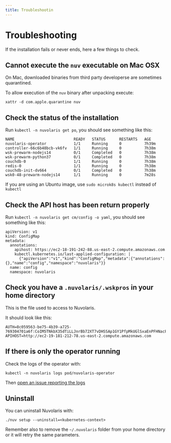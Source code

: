 ```yaml
---
title: Troubleshootin
---
```


# Troubleshooting

If the installation fails or never ends, here a few things to check.

## Cannot execute the `nuv` executable on Mac OSX

On Mac, downloaded binaries from third party developerse are sometimes quarantined.

To allow execution of the `nuv` binary after unpacking execute:

```
xattr -d com.apple.quarantine nuv
```

## Check the status of the installation

Run `kubectl -n nuvolaris get po`, you should see something like this:

```
NAME                          READY   STATUS      RESTARTS   AGE
nuvolaris-operator            1/1     Running     0          7h39m
controller-66c6b48bcb-vk6fv   1/1     Running     0          7h38m
wsk-prewarm-nodejs14          0/1     Completed   0          7h38m
wsk-prewarm-python37          0/1     Completed   0          7h38m
couchdb-0                     1/1     Running     0          7h38m
redis-0                       1/1     Running     0          7h38m
couchdb-init-dv664            0/1     Completed   0          7h38m
wsk0-48-prewarm-nodejs14      1/1     Running     0          7m28s
```

If you are using an Ubuntu image, use `sudo microk8s kubectl` instead of `kubectl`

## Check the API host has been return properly

Run `kubectl -n nuvolaris get cm/config -o yaml`, you should see something like this:

```
apiVersion: v1
kind: ConfigMap
metadata:
  annotations:
    apihost: https://ec2-18-191-242-88.us-east-2.compute.amazonaws.com
    kubectl.kubernetes.io/last-applied-configuration: |
      {"apiVersion":"v1","kind":"ConfigMap","metadata":{"annotations":{},"name":"config","namespace":"nuvolaris"}}
  name: config
  namespace: nuvolaris
```

## Check you have a `.nuvolaris/.wskpros` in your home directory

This is the file used to access to Nuvolaris.

It should look like this:

```
AUTH=8c059563-be75-4b39-a725-769304701a6f:CoIM5TNkbX35dTiLLJnrBb72XT7vDHSSAp1GY1PfpMkUGlSxaEnPFHNacF8HJLBn
APIHOST=http://ec2-19-181-212-78.us-east-2.compute.amazonaws.com
```

## If there is only the operator running

Check the logs of the operator with:

```
kubectl -n nuvolaris logs pod/nuvolaris-operator
```

Then [open an issue reporting the logs](https://github.com/nuvolaris/nuvolaris-cli)

## Uninstall

You can uninstall Nuvolaris with:

```
./nuv setup --uninstall=<kubernetes-context>
```

Remember also to remove the `~/.nuvolaris` folder from your home directory or it will retry the same parameters.
